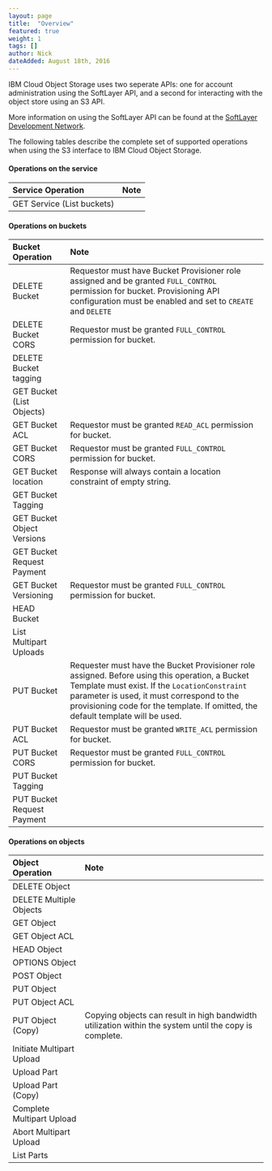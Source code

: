 ```yaml
---
layout: page
title:  "Overview"
featured: true
weight: 1
tags: []
author: Nick
dateAdded: August 18th, 2016
---
```


IBM Cloud Object Storage uses two seperate APIs: one for account administration using the SoftLayer API, and a second for interacting with the object store using an S3 API.

More information on using the SoftLayer API can be found at the [SoftLayer Development Network](http://sldn.softlayer.com/reference/services/SoftLayer_Network_Storage_Hub_Cleversafe_Account).

The following tables describe the complete set of supported operations when using the S3 interface to IBM Cloud Object Storage. 

#### Operations on the service

| Service Operation | Note |
|:----|:---|
| GET Service    (List buckets)| | 

#### Operations on buckets

| Bucket Operation | Note |
|:----|:---|
| DELETE Bucket | Requestor must have Bucket Provisioner role assigned and be granted ``FULL_CONTROL`` permission for bucket. Provisioning API configuration must be enabled and set to ``CREATE`` and ``DELETE`` |
| DELETE Bucket CORS | Requestor must be granted ``FULL_CONTROL`` permission for bucket. |
| DELETE Bucket tagging | |
| GET Bucket (List Objects) | |
| GET Bucket ACL |Requestor must be granted ``READ_ACL`` permission for bucket. |
| GET Bucket CORS |Requestor must be granted ``FULL_CONTROL`` permission for bucket. |
| GET Bucket location | Response will always contain a location constraint of empty string. |
| GET Bucket Tagging | |
| GET Bucket Object Versions |  |
| GET Bucket Request Payment |  |
| GET Bucket Versioning | Requestor must be granted ``FULL_CONTROL`` permission for bucket. |
| HEAD Bucket |  |
| List Multipart Uploads |  |
| PUT Bucket | Requester must have the Bucket Provisioner role assigned. Before using this operation, a Bucket Template must exist. If the  ``LocationConstraint`` parameter is used, it must correspond to the provisioning code for the template. If omitted, the default template will be used. |
| PUT Bucket ACL | Requestor must be granted ``WRITE_ACL`` permission for bucket. |
| PUT Bucket CORS | Requestor must be granted ``FULL_CONTROL`` permission for bucket. |
| PUT Bucket Tagging | |
| PUT Bucket Request Payment | |

#### Operations on objects

| Object Operation | Note |
| :---------------| :------|
| DELETE Object |
| DELETE Multiple Objects  |
| GET Object |
| GET Object ACL |
| HEAD Object |
| OPTIONS Object |
| POST Object |
| PUT Object |
| PUT Object ACL |
| PUT Object (Copy) | Copying objects can result in high bandwidth utilization within the system until the copy is complete. |
| Initiate Multipart Upload |
| Upload Part |
| Upload Part (Copy) |
| Complete Multipart Upload |
| Abort Multipart Upload |
| List Parts |